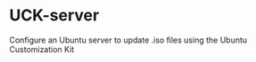 UCK-server
==========

Configure an Ubuntu server to update .iso files using the Ubuntu Customization Kit